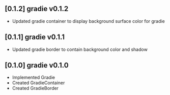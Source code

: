 ## [0.1.2] gradie v0.1.2

* Updated gradie container to display background surface color for gradie

## [0.1.1] gradie v0.1.1

* Updated gradie border to contain background color and shadow

## [0.1.0] gradie v0.1.0

* Implemented Gradie
* Created GradieContainer
* Created GradieBorder